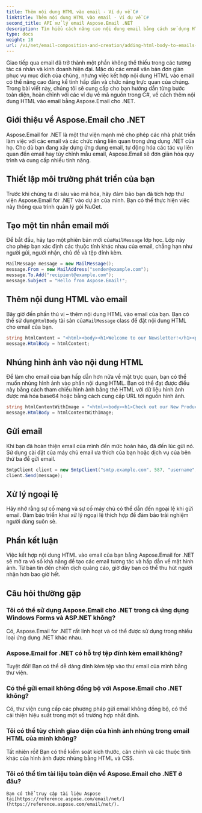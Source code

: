 ```yaml
---
title: Thêm nội dung HTML vào email - Ví dụ về C#
linktitle: Thêm nội dung HTML vào email - Ví dụ về C#
second_title: API xử lý email Aspose.Email .NET
description: Tìm hiểu cách nâng cao nội dung email bằng cách sử dụng HTML trong Aspose.Email for .NET. Hướng dẫn từng bước với các ví dụ về C#. Nâng cao khả năng giao tiếp qua email của bạn!
type: docs
weight: 18
url: /vi/net/email-composition-and-creation/adding-html-body-to-emails-csharp-example/
---
```


Giao tiếp qua email đã trở thành một phần không thể thiếu trong các tương tác cá nhân và kinh doanh hiện đại. Mặc dù các email văn bản đơn giản phục vụ mục đích của chúng, nhưng việc kết hợp nội dung HTML vào email có thể nâng cao đáng kể tính hấp dẫn và chức năng trực quan của chúng. Trong bài viết này, chúng tôi sẽ cung cấp cho bạn hướng dẫn từng bước toàn diện, hoàn chỉnh với các ví dụ về mã nguồn trong C#, về cách thêm nội dung HTML vào email bằng Aspose.Email cho .NET.

## Giới thiệu về Aspose.Email cho .NET

Aspose.Email for .NET là một thư viện mạnh mẽ cho phép các nhà phát triển làm việc với các email và các chức năng liên quan trong ứng dụng .NET của họ. Cho dù bạn đang xây dựng ứng dụng email, tự động hóa các tác vụ liên quan đến email hay tùy chỉnh mẫu email, Aspose.Email sẽ đơn giản hóa quy trình và cung cấp nhiều tính năng.

## Thiết lập môi trường phát triển của bạn

Trước khi chúng ta đi sâu vào mã hóa, hãy đảm bảo bạn đã tích hợp thư viện Aspose.Email for .NET vào dự án của mình. Bạn có thể thực hiện việc này thông qua trình quản lý gói NuGet.

## Tạo một tin nhắn email mới

 Để bắt đầu, hãy tạo một phiên bản mới của`MailMessage` lớp học. Lớp này cho phép bạn xác định các thuộc tính khác nhau của email, chẳng hạn như người gửi, người nhận, chủ đề và tệp đính kèm.

```csharp
MailMessage message = new MailMessage();
message.From = new MailAddress("sender@example.com");
message.To.Add("recipient@example.com");
message.Subject = "Hello from Aspose.Email!";
```

## Thêm nội dung HTML vào email

 Bây giờ đến phần thú vị – thêm nội dung HTML vào email của bạn. Bạn có thể sử dụng`HtmlBody` tài sản của`MailMessage` class để đặt nội dung HTML cho email của bạn.

```csharp
string htmlContent = "<html><body><h1>Welcome to our Newsletter!</h1><p>This is a sample HTML email body.</p></body></html>";
message.HtmlBody = htmlContent;
```

## Nhúng hình ảnh vào nội dung HTML

Để làm cho email của bạn hấp dẫn hơn nữa về mặt trực quan, bạn có thể muốn nhúng hình ảnh vào phần nội dung HTML. Bạn có thể đạt được điều này bằng cách tham chiếu hình ảnh bằng thẻ HTML với dữ liệu hình ảnh được mã hóa base64 hoặc bằng cách cung cấp URL tới nguồn hình ảnh.

```csharp
string htmlContentWithImage = "<html><body><h1>Check out our New Product!</h1><img src='data:image/jpeg;base64,/9j...'></body></html>";
message.HtmlBody = htmlContentWithImage;
```

## Gửi email

Khi bạn đã hoàn thiện email của mình đến mức hoàn hảo, đã đến lúc gửi nó. Sử dụng cài đặt của máy chủ email ưa thích của bạn hoặc dịch vụ của bên thứ ba để gửi email.

```csharp
SmtpClient client = new SmtpClient("smtp.example.com", 587, "username", "password");
client.Send(message);
```

## Xử lý ngoại lệ

Hãy nhớ rằng sự cố mạng và sự cố máy chủ có thể dẫn đến ngoại lệ khi gửi email. Đảm bảo triển khai xử lý ngoại lệ thích hợp để đảm bảo trải nghiệm người dùng suôn sẻ.

## Phần kết luận

Việc kết hợp nội dung HTML vào email của bạn bằng Aspose.Email for .NET sẽ mở ra vô số khả năng để tạo các email tương tác và hấp dẫn về mặt hình ảnh. Từ bản tin đến chiến dịch quảng cáo, giờ đây bạn có thể thu hút người nhận hơn bao giờ hết.

## Câu hỏi thường gặp

### Tôi có thể sử dụng Aspose.Email cho .NET trong cả ứng dụng Windows Forms và ASP.NET không?
   Có, Aspose.Email for .NET rất linh hoạt và có thể được sử dụng trong nhiều loại ứng dụng .NET khác nhau.

### Aspose.Email for .NET có hỗ trợ tệp đính kèm email không?
   Tuyệt đối! Bạn có thể dễ dàng đính kèm tệp vào thư email của mình bằng thư viện.

### Có thể gửi email không đồng bộ với Aspose.Email cho .NET không?
   Có, thư viện cung cấp các phương pháp gửi email không đồng bộ, có thể cải thiện hiệu suất trong một số trường hợp nhất định.

### Tôi có thể tùy chỉnh giao diện của hình ảnh nhúng trong email HTML của mình không?
   Tất nhiên rồi! Bạn có thể kiểm soát kích thước, căn chỉnh và các thuộc tính khác của hình ảnh được nhúng bằng HTML và CSS.

### Tôi có thể tìm tài liệu toàn diện về Aspose.Email cho .NET ở đâu?
    Bạn có thể truy cập tài liệu Aspose tại[https://reference.aspose.com/email/net/](https://reference.aspose.com/email/net/).